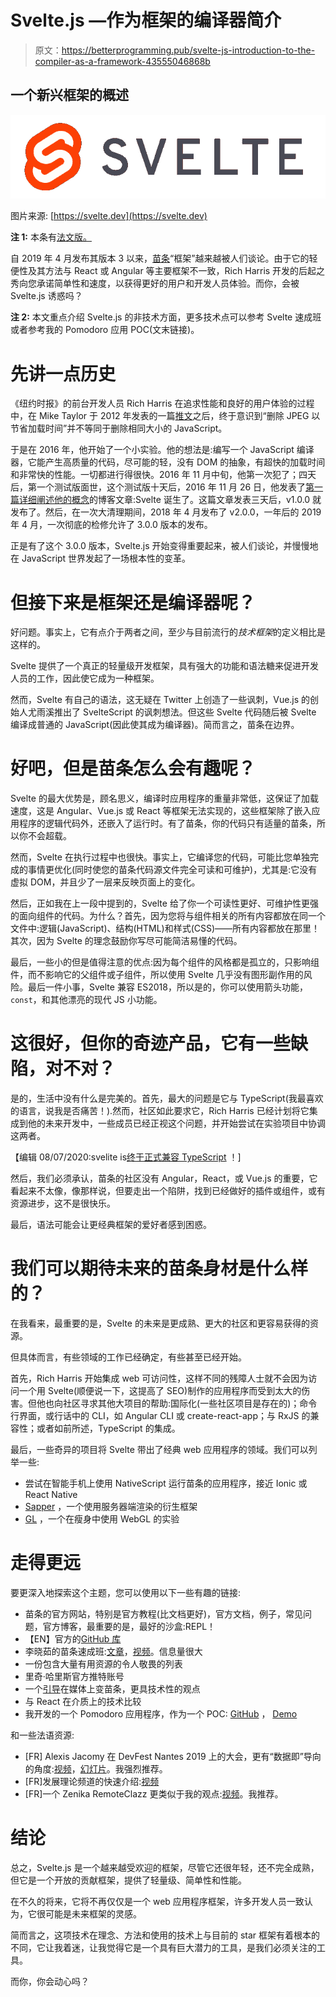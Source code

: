 # Svelte.js —作为框架的编译器简介

> 原文：<https://betterprogramming.pub/svelte-js-introduction-to-the-compiler-as-a-framework-43555046868b>

## 一个新兴框架的概述

![](img/d85fc5b0ee6f3bc30364217a79fe4ff0.png)

图片来源: [https://svelte.dev](https://svelte.dev)

**注 1:** 本条有[法文版。](https://medium.com/@nilmanduil/svelte-js-le-compilateur-en-guise-de-framework-5473f1d727f8)

自 2019 年 4 月发布其版本 3 以来，[苗条](https://svelte.dev/)“框架”越来越被人们谈论。由于它的轻便性及其方法与 React 或 Angular 等主要框架不一致，Rich Harris 开发的后起之秀向您承诺简单性和速度，以获得更好的用户和开发人员体验。而你，会被 Svelte.js 诱惑吗？

**注 2:** 本文重点介绍 Svelte.js 的非技术方面，更多技术点可以参考 Svelte 速成班或者参考我的 Pomodoro 应用 POC(文末链接)。

# 先讲一点历史

《纽约时报》的前台开发人员 Rich Harris 在追求性能和良好的用户体验的过程中，在 Mike Taylor 于 2012 年发表的一篇[推文](https://twitter.com/miketaylr/status/227056824275333120)之后，终于意识到“删除 JPEG 以节省加载时间”并不等同于删除相同大小的 JavaScript。

于是在 2016 年，他开始了一个小实验。他的想法是:编写一个 JavaScript 编译器，它能产生高质量的代码，尽可能的轻，没有 DOM 的抽象，有超快的加载时间和非常快的性能。一切都进行得很快。2016 年 11 月中旬，他第一次犯了；四天后，第一个测试版面世，这个测试版十天后，2016 年 11 月 26 日，他发表了[第一篇详细阐述他的概念](https://svelte.dev/blog/frameworks-without-the-framework)的博客文章:Svelte 诞生了。这篇文章发表三天后，v1.0.0 就发布了。然后，在一次大清理期间，2018 年 4 月发布了 v2.0.0，一年后的 2019 年 4 月，一次彻底的检修允许了 3.0.0 版本的发布。

正是有了这个 3.0.0 版本，Svelte.js 开始变得重要起来，被人们谈论，并慢慢地在 JavaScript 世界发起了一场根本性的变革。

# 但接下来是框架还是编译器呢？

好问题。事实上，它有点介于两者之间，至少与目前流行的*技术框架*的定义相比是这样的。

Svelte 提供了一个真正的轻量级开发框架，具有强大的功能和语法糖来促进开发人员的工作，因此使它成为一种框架。

然而，Svelte 有自己的语法，这无疑在 Twitter 上创造了一些讽刺，Vue.js 的创始人尤雨溪推出了 SvelteScript 的讽刺想法。但这些 Svelte 代码随后被 Svelte 编译成普通的 JavaScript(因此使其成为编译器)。简而言之，苗条在边界。

# 好吧，但是苗条怎么会有趣呢？

Svelte 的最大优势是，顾名思义，编译时应用程序的重量非常低，这保证了加载速度，这是 Angular、Vue.js 或 React 等框架无法实现的，这些框架除了嵌入应用程序的逻辑代码外，还嵌入了运行时。有了苗条，你的代码只有适量的苗条，所以你不会超载。

然而，Svelte 在执行过程中也很快。事实上，它编译您的代码，可能比您单独完成的事情更优化(同时使您的苗条代码源文件完全可读和可维护)，尤其是:它没有虚拟 DOM，并且少了一层来反映页面上的变化。

然后，正如我在上一段中提到的，Svelte 给了你一个可读性更好、可维护性更强的面向组件的代码。为什么？首先，因为您将与组件相关的所有内容都放在同一个文件中:逻辑(JavaScript)、结构(HTML)和样式(CSS)——所有内容都放在那里！其次，因为 Svelte 的理念鼓励你写尽可能简洁易懂的代码。

最后，一些小的但是值得注意的优点:因为每个组件的风格都是孤立的，只影响组件，而不影响它的父组件或子组件，所以使用 Svelte 几乎没有图形副作用的风险。最后一件小事，Svelte 兼容 ES2018，所以是的，你可以使用箭头功能，`const`，和其他漂亮的现代 JS 小功能。

# 这很好，但你的奇迹产品，它有一些缺陷，对不对？

是的，生活中没有什么是完美的。首先，最大的问题是它与 TypeScript(我最喜欢的语言，说我是否痛苦！).然而，社区如此要求它，Rich Harris 已经计划将它集成到他的未来开发中，一些成员已经正视这个问题，并开始尝试在实验项目中协调这两者。

【编辑 08/07/2020:svelite is[终于正式兼容 TypeScript](https://svelte.dev/blog/svelte-and-typescript) ！]

然后，我们必须承认，苗条的社区没有 Angular，React，或 Vue.js 的重要，它看起来不太像，像那样说，但要走出一个陷阱，找到已经做好的插件或组件，或有资源进步，这不是很快乐。

最后，语法可能会让更经典框架的爱好者感到困惑。

# 我们可以期待未来的苗条身材是什么样的？

在我看来，最重要的是，Svelte 的未来是更成熟、更大的社区和更容易获得的资源。

但具体而言，有些领域的工作已经确定，有些甚至已经开始。

首先，Rich Harris 开始集成 web 可访问性，这样不同的残障人士就不会因为访问一个用 Svelte(顺便说一下，这提高了 SEO)制作的应用程序而受到太大的伤害。但他也向社区寻求其他大项目的帮助:国际化(一些社区项目是存在的)；命令行界面，或行话中的 CLI，如 Angular CLI 或 create-react-app；与 RxJS 的兼容性；或者如前所述，TypeScript 的集成。

最后，一些奇异的项目将 Svelte 带出了经典 web 应用程序的领域。我们可以列举一些:

*   尝试在智能手机上使用 NativeScript 运行苗条的应用程序，接近 Ionic 或 React Native
*   [Sapper](https://sapper.svelte.dev/) ，一个使用服务器端渲染的衍生框架
*   [GL](https://github.com/sveltejs/gl) ，一个在瘦身中使用 WebGL 的实验

# 走得更远

要更深入地探索这个主题，您可以使用以下一些有趣的链接:

*   苗条的官方网站，特别是官方教程(比文档更好)，官方文档，例子，常见问题，官方博客，最重要的是，最好的沙盒:REPL！
*   【EN】官方的[GitHub 库](https://github.com/sveltejs/svelte)
*   李晓茹的苗条速成班:[文章](https://dev.to/hexrcs/svelte-crash-course-with-pics-27cc)，[视频](https://www.youtube.com/playlist?list=PLyNmzPg2z6OiXylVCmsUOpaXdZm7lrzCt)。信息量很大
*   一份包含大量有用资源的令人敬畏的列表
*   里奇·哈里斯官方推特账号
*   一个[引导](https://medium.com/@teimurjan/guide-to-the-svelte-framework-41d9f84d18ff)在媒体上变苗条，更具技术性的观点
*   与 React 在介质上的技术比较
*   我开发的一个 Pomodoro 应用程序，作为一个 POC: [GitHub](https://github.com/Nilmanduil/SveltePomodoro) ， [Demo](https://public.nilmanduil.now.sh/)

和一些法语资源:

*   [FR] Alexis Jacomy 在 DevFest Nantes 2019 上的大会，更有“数据即”导向的角度:[视频](https://www.youtube.com/watch?v=FY0VkYFZb3k)，[幻灯片](https://slides.com/jacomyal/svelte#/)。我强烈推荐。
*   [FR]发展理论频道的快速介绍:[视频](https://www.youtube.com/watch?v=GvFp9SfcWGo)
*   [FR]一个 Zenika RemoteClazz 更类似于我的观点:[视频](https://youtu.be/b4U2vxdADg4)。我推荐。

# 结论

总之，Svelte.js 是一个越来越受欢迎的框架，尽管它还很年轻，还不完全成熟，但它是一个开放的贡献框架，提供了轻量级、简单性和性能。

在不久的将来，它将不再仅仅是一个 web 应用程序框架，许多开发人员一致认为，它很可能是未来框架的灵感。

简而言之，这项技术在理念、方法和使用的技术上与目前的 star 框架有着根本的不同，它让我着迷，让我觉得它是一个具有巨大潜力的工具，是我们必须关注的工具。

而你，你会动心吗？